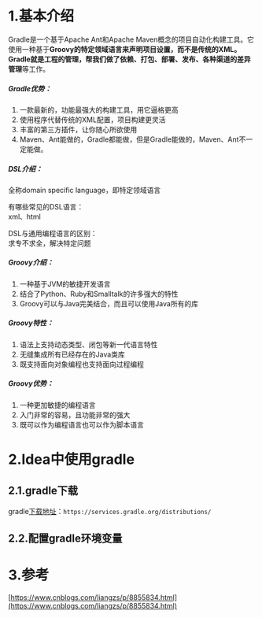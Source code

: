 # 1.基本介绍

Gradle是一个基于Apache Ant和Apache Maven概念的项目自动化构建工具。它使用一种基于**Groovy的特定领域语言来声明项目设置，而不是传统的XML。**Gradle就是工程的管理，帮我们做了**依赖、打包、部署、发布、各种渠道的差异管理**等工作。

##### Gradle优势：

1. 一款最新的，功能最强大的构建工具，用它逼格更高
2. 使用程序代替传统的XML配置，项目构建更灵活
3. 丰富的第三方插件，让你随心所欲使用
4. Maven、Ant能做的，Gradle都能做，但是Gradle能做的，Maven、Ant不一定能做。

##### DSL介绍：

全称domain specific language，即特定领域语言

有哪些常见的DSL语言：  
 xml、html

DSL与通用编程语言的区别：  
 求专不求全，解决特定问题

##### Groovy介绍：

1. 一种基于JVM的敏捷开发语言
2. 结合了Python、Ruby和Smalltalk的许多强大的特性
3. Groovy可以与Java完美结合，而且可以使用Java所有的库

##### Groovy特性：

1. 语法上支持动态类型、闭包等新一代语言特性
2. 无缝集成所有已经存在的Java类库
3. 既支持面向对象编程也支持面向过程编程

##### Groovy优势：

1. 一种更加敏捷的编程语言
2. 入门非常的容易，且功能非常的强大
3. 既可以作为编程语言也可以作为脚本语言

# 2.Idea中使用gradle

## 2.1.gradle下载

gradle[下载地址](https://services.gradle.org/distributions/)：`https://services.gradle.org/distributions/`

## 2.2.配置gradle环境变量

# 3.参考

[https://www.cnblogs.com/liangzs/p/8855834.html](https://www.cnblogs.com/liangzs/p/8855834.html)

